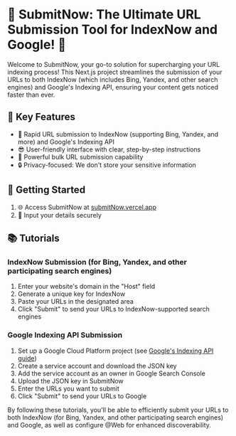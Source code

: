# 🚀 SubmitNow: The Ultimate URL Submission Tool for IndexNow and Google! 🎉

Welcome to SubmitNow, your go-to solution for supercharging your URL indexing process! This Next.js project streamlines the submission of your URLs to both IndexNow (which includes Bing, Yandex, and other search engines) and Google's Indexing API, ensuring your content gets noticed faster than ever.

## 🌟 Key Features

- 🚀 Rapid URL submission to IndexNow (supporting Bing, Yandex, and more) and Google's Indexing API
- 😎 User-friendly interface with clear, step-by-step instructions
- 💪 Powerful bulk URL submission capability
- 🔒 Privacy-focused: We don't store your sensitive information

## 🏁 Getting Started

1. 🌐 Access SubmitNow at [submitNow.vercel.app](https://submitnow.vercel.app)
2. 📝 Input your details securely

## 📚 Tutorials

### IndexNow Submission (for Bing, Yandex, and other participating search engines)

1. Enter your website's domain in the "Host" field
2. Generate a unique key for IndexNow
3. Paste your URLs in the designated area
4. Click "Submit" to send your URLs to IndexNow-supported search engines

### Google Indexing API Submission

1. Set up a Google Cloud Platform project (see [Google's Indexing API guide](https://rankmath.com/blog/google-indexing-api/))
2. Create a service account and download the JSON key
3. Add the service account as an owner in Google Search Console
4. Upload the JSON key in SubmitNow
5. Enter the URLs you want to submit
6. Click "Submit" to send your URLs to Google

By following these tutorials, you'll be able to efficiently submit your URLs to both IndexNow (for Bing, Yandex, and other participating search engines) and Google, as well as configure @Web for enhanced discoverability.

